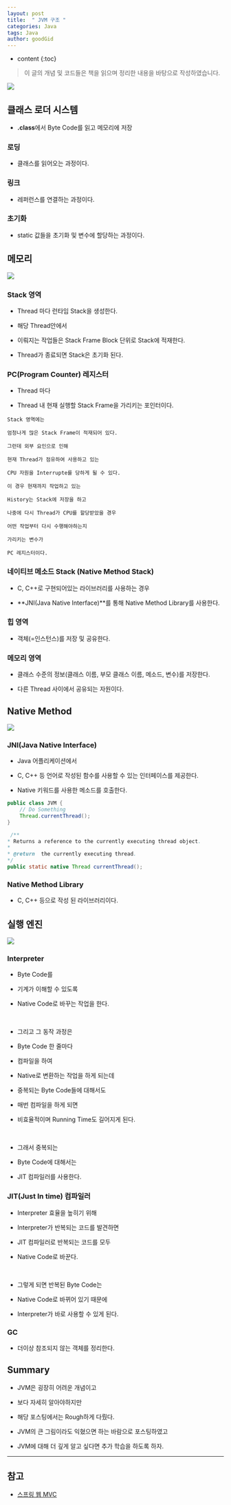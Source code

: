 ```yaml
---
layout: post
title:  " JVM 구조 "
categories: Java
tags: Java
author: goodGid
---
```

* content
{:toc}

> 이 글의 개념 및 코드들은 책을 읽으며 정리한 내용을 바탕으로 작성하였습니다.

![](/assets/img/java/Java-JVM_1.png)

## 클래스 로더 시스템

* **.class**에서 Byte Code를 읽고 메모리에 저장

### 로딩

* 클래스를 읽어오는 과정이다.

### 링크

* 레퍼런스를 연결하는 과정이다.

### 초기화

* static 값들을 초기화 및 변수에 할당하는 과정이다.








## 메모리

![](/assets/img/java/Java-JVM_2.png)

### Stack 영역

* Thread 마다 런타임 Stack을 생성한다.

* 해당 Thread안에서

* 이뤄지는 작업들은 Stack Frame Block 단위로 Stack에 적재한다.

* Thread가 종료되면 Stack은 초기화 된다.


### PC(Program Counter) 레지스터

* Thread 마다 

* Thread 내 현재 실행할 Stack Frame을 가리키는 포인터이다.

```
Stack 영역에는 

엄청나게 많은 Stack Frame이 적재되어 있다.

그런데 외부 요인으로 인해 

현재 Thread가 점유하여 사용하고 있는 

CPU 자원을 Interrupte를 당하게 될 수 있다.

이 경우 현재까지 작업하고 있는 

History는 Stack에 저장을 하고

나중에 다시 Thread가 CPU를 할당받았을 경우

어떤 작업부터 다시 수행해야하는지 

가리키는 변수가 

PC 레지스터이다.
```


### 네이티브 메소드 Stack (Native Method Stack)

* C, C++로 구현되어있는 라이브러리를 사용하는 경우

* **JNI(Java Native Interface)**를 통해 Native Method Library를 사용한다.


### 힙 영역

* 객체(=인스턴스)를 저장 및 공유한다.


### 메모리 영역

* 클래스 수준의 정보(클래스 이름, 부모 클래스 이름, 메소드, 변수)를 저장한다.

* 다른 Thread 사이에서 공유되는 자원이다.






## Native Method

![](/assets/img/java/Java-JVM_3.png)

### JNI(Java Native Interface)

* Java 어플리케이션에서 

* C, C++ 등 언어로 작성된 함수를 사용할 수 있는 인터페이스를 제공한다.

* Native 키워드를 사용한 메소드를 호출한다.

``` java
public class JVM {
    // Do Something
    Thread.currentThread();
}
```

``` java
 /**
* Returns a reference to the currently executing thread object.
*
* @return  the currently executing thread.
*/
public static native Thread currentThread();
```

### Native Method Library

* C, C++ 등으로 작성 된 라이브러리이다.








## 실행 엔진

![](/assets/img/java/Java-JVM_4.png)

### Interpreter 

* Byte Code를 

* 기계가 이해할 수 있도록 

* Native Code로 바꾸는 작업을 한다.

<br>

* 그리고 그 동작 과정은

* Byte Code 한 줄마다

* 컴파일을 하여 

* Native로 변환하는 작업을 하게 되는데

* 중복되는 Byte Code들에 대해서도

* 매번 컴파일을 하게 되면 

* 비효율적이며 Running Time도 길어지게 된다.

<br>

* 그래서 중복되는 

* Byte Code에 대해서는 

* JIT 컴파일러를 사용한다.


### JIT(Just In time) 컴파일러 

* Interpreter 효율을 높히기 위해 

* Interpreter가 반복되는 코드를 발견하면 

* JIT 컴파일러로 반복되는 코드를 모두 

* Native Code로 바꾼다.

<br>

* 그렇게 되면 반복된 Byte Code는

* Native Code로 바뀌어 있기 때문에

* Interpreter가 바로 사용할 수 있게 된다.

### GC

* 더이상 참조되지 않는 객체를 정리한다.


## Summary

* JVM은 굉장히 어려운 개념이고 

* 보다 자세히 알아야하지만

* 해당 포스팅에서는 Rough하게 다뤘다.

* JVM의 큰 그림이라도 익혔으면 하는 바람으로 포스팅하였고 

* JVM에 대해 더 깊게 알고 싶다면 추가 학습을 하도록 하자.

---

## 참고

* [스프링 웹 MVC](https://www.inflearn.com/course/%EC%9B%B9-mvc)
